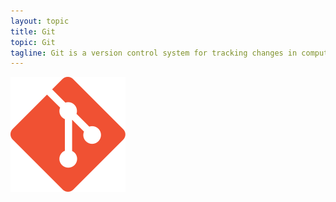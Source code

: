 ```yaml
---
layout: topic
title: Git
topic: Git
tagline: Git is a version control system for tracking changes in computer files and coordinating work on those files among multiple people. It is also the de facto version control method for modern development.
---
```


<img src="/static/brand-logos/git-logo.svg" alt="Git logo" class="Logo-brand">